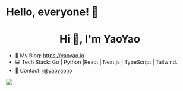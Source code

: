 

# Hello, everyone! 👋
<h1 align="center">Hi 👋, I'm YaoYao</h1>

- 🌱 My Blog: https://yaoyao.io
- 💻 Tech Stack: Go | Python |React | Next.js | TypeScript | Tailwind.
- 📮 Contact: i@yaoyao.io

![](https://pixel-profile.vercel.app/api/github-stats?username=yaoyaoio&screen_effect=true&background=linear-gradient(to%20bottom%20right%2C%20%232aeeff%2C%20%235580eb))

